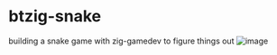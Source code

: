 # btzig-snake
 building a snake game with zig-gamedev to figure things out
![image](https://github.com/btipling/btzig-snake/assets/249641/78a79c7e-a50f-44b8-9d61-ad1a7b889961)
